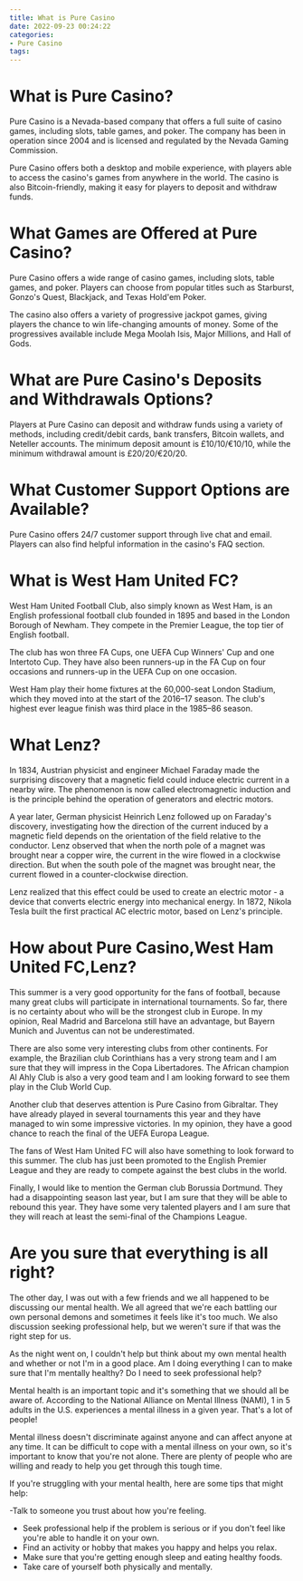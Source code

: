 ```yaml
---
title: What is Pure Casino
date: 2022-09-23 00:24:22
categories:
- Pure Casino
tags:
---
```



#  What is Pure Casino?

Pure Casino is a Nevada-based company that offers a full suite of casino games, including slots, table games, and poker. The company has been in operation since 2004 and is licensed and regulated by the Nevada Gaming Commission.

Pure Casino offers both a desktop and mobile experience, with players able to access the casino's games from anywhere in the world. The casino is also Bitcoin-friendly, making it easy for players to deposit and withdraw funds.

# What Games are Offered at Pure Casino?

Pure Casino offers a wide range of casino games, including slots, table games, and poker. Players can choose from popular titles such as Starburst, Gonzo's Quest, Blackjack, and Texas Hold'em Poker.

The casino also offers a variety of progressive jackpot games, giving players the chance to win life-changing amounts of money. Some of the progressives available include Mega Moolah Isis, Major Millions, and Hall of Gods.

# What are Pure Casino's Deposits and Withdrawals Options?

Players at Pure Casino can deposit and withdraw funds using a variety of methods, including credit/debit cards, bank transfers, Bitcoin wallets, and Neteller accounts. The minimum deposit amount is £10/$10/€10/$10, while the minimum withdrawal amount is £20/$20/€20/$20.

# What Customer Support Options are Available?

Pure Casino offers 24/7 customer support through live chat and email. Players can also find helpful information in the casino's FAQ section.

#  What is West Ham United FC?

West Ham United Football Club, also simply known as West Ham, is an English professional football club founded in 1895 and based in the London Borough of Newham. They compete in the Premier League, the top tier of English football.

The club has won three FA Cups, one UEFA Cup Winners' Cup and one Intertoto Cup. They have also been runners-up in the FA Cup on four occasions and runners-up in the UEFA Cup on one occasion.

West Ham play their home fixtures at the 60,000-seat London Stadium, which they moved into at the start of the 2016–17 season. The club's highest ever league finish was third place in the 1985–86 season.

#  What Lenz?

In 1834, Austrian physicist and engineer Michael Faraday made the surprising discovery that a magnetic field could induce electric current in a nearby wire. The phenomenon is now called electromagnetic induction and is the principle behind the operation of generators and electric motors.

A year later, German physicist Heinrich Lenz followed up on Faraday's discovery, investigating how the direction of the current induced by a magnetic field depends on the orientation of the field relative to the conductor. Lenz observed that when the north pole of a magnet was brought near a copper wire, the current in the wire flowed in a clockwise direction. But when the south pole of the magnet was brought near, the current flowed in a counter-clockwise direction.

Lenz realized that this effect could be used to create an electric motor - a device that converts electric energy into mechanical energy. In 1872, Nikola Tesla built the first practical AC electric motor, based on Lenz's principle.

#  How about Pure Casino,West Ham United FC,Lenz?

This summer is a very good opportunity for the fans of football, because many great clubs will participate in international tournaments. So far, there is no certainty about who will be the strongest club in Europe. In my opinion, Real Madrid and Barcelona still have an advantage, but Bayern Munich and Juventus can not be underestimated.

There are also some very interesting clubs from other continents. For example, the Brazilian club Corinthians has a very strong team and I am sure that they will impress in the Copa Libertadores. The African champion Al Ahly Club is also a very good team and I am looking forward to see them play in the Club World Cup.

Another club that deserves attention is Pure Casino from Gibraltar. They have already played in several tournaments this year and they have managed to win some impressive victories. In my opinion, they have a good chance to reach the final of the UEFA Europa League.

The fans of West Ham United FC will also have something to look forward to this summer. The club has just been promoted to the English Premier League and they are ready to compete against the best clubs in the world.

Finally, I would like to mention the German club Borussia Dortmund. They had a disappointing season last year, but I am sure that they will be able to rebound this year. They have some very talented players and I am sure that they will reach at least the semi-final of the Champions League.

#  Are you sure that everything is all right?

The other day, I was out with a few friends and we all happened to be discussing our mental health. We all agreed that we're each battling our own personal demons and sometimes it feels like it's too much. We also discussion seeking professional help, but we weren't sure if that was the right step for us. 

As the night went on, I couldn't help but think about my own mental health and whether or not I'm in a good place. Am I doing everything I can to make sure that I'm mentally healthy? Do I need to seek professional help? 

Mental health is an important topic and it's something that we should all be aware of. According to the National Alliance on Mental Illness (NAMI), 1 in 5 adults in the U.S. experiences a mental illness in a given year. That's a lot of people! 

Mental illness doesn't discriminate against anyone and can affect anyone at any time. It can be difficult to cope with a mental illness on your own, so it's important to know that you're not alone. There are plenty of people who are willing and ready to help you get through this tough time. 

If you're struggling with your mental health, here are some tips that might help: 

-Talk to someone you trust about how you're feeling.
- Seek professional help if the problem is serious or if you don't feel like you're able to handle it on your own. 
- Find an activity or hobby that makes you happy and helps you relax. 
- Make sure that you're getting enough sleep and eating healthy foods. 
- Take care of yourself both physically and mentally.